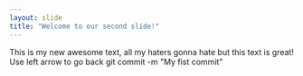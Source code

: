 ```yaml
---
layout: slide
title: "Welcome to our second slide!"
---
```

This is my new awesome text, all my haters gonna hate but this text is great!
Use left arrow to go back
git commit -m "My fist commit"
